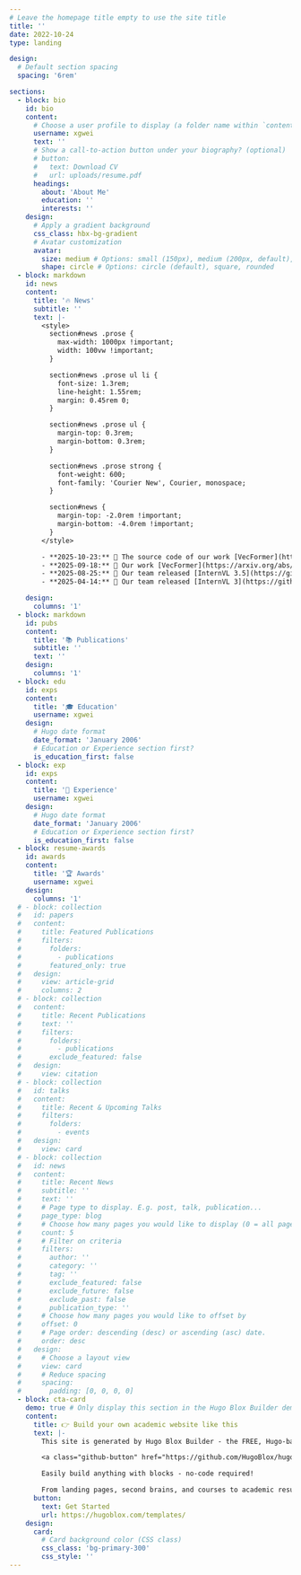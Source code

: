 ```yaml
---
# Leave the homepage title empty to use the site title
title: ''
date: 2022-10-24
type: landing

design:
  # Default section spacing
  spacing: '6rem'

sections:
  - block: bio
    id: bio
    content:
      # Choose a user profile to display (a folder name within `content/authors/`)
      username: xgwei
      text: ''
      # Show a call-to-action button under your biography? (optional)
      # button:
      #   text: Download CV
      #   url: uploads/resume.pdf
      headings:
        about: 'About Me'
        education: ''
        interests: ''
    design:
      # Apply a gradient background
      css_class: hbx-bg-gradient
      # Avatar customization
      avatar:
        size: medium # Options: small (150px), medium (200px, default), large (320px), xl (400px), xxl (500px)
        shape: circle # Options: circle (default), square, rounded
  - block: markdown
    id: news
    content:
      title: '🔥 News'
      subtitle: ''
      text: |-
        <style>
          section#news .prose {
            max-width: 1000px !important;
            width: 100vw !important;
          }

          section#news .prose ul li {
            font-size: 1.3rem;
            line-height: 1.55rem;
            margin: 0.45rem 0;
          }

          section#news .prose ul {
            margin-top: 0.3rem;
            margin-bottom: 0.3rem;
          }

          section#news .prose strong {
            font-weight: 600;
            font-family: 'Courier New', Courier, monospace;
          }

          section#news {
            margin-top: -2.0rem !important;
            margin-bottom: -4.0rem !important;
          }
        </style>

        - **2025-10-23:** 🎉 The source code of our work [VecFormer](https://github.com/WesKwong/VecFormer) is available now, any and all feedback is welcome!
        - **2025-09-18:** 🎉 Our work [VecFormer](https://arxiv.org/abs/2505.23395) and [ArchCAD-400K](https://arxiv.org/abs/2503.22346) are accepted by NeurIPS 2025!
        - **2025-08-25:** 🎉 Our team released [InternVL 3.5](https://github.com/OpenGVLab/InternVL), welcome to have a try!
        - **2025-04-14:** 🎉 Our team released [InternVL 3](https://github.com/OpenGVLab/InternVL), welcome to have a try!

    design:
      columns: '1'
  - block: markdown
    id: pubs
    content:
      title: '📚 Publications'
      subtitle: ''
      text: ''
    design:
      columns: '1'
  - block: edu
    id: exps
    content:
      title: '🎓 Education'
      username: xgwei
    design:
      # Hugo date format
      date_format: 'January 2006'
      # Education or Experience section first?
      is_education_first: false
  - block: exp
    id: exps
    content:
      title: '💼 Experience'
      username: xgwei
    design:
      # Hugo date format
      date_format: 'January 2006'
      # Education or Experience section first?
      is_education_first: false
  - block: resume-awards
    id: awards
    content:
      title: '🏆 Awards'
      username: xgwei
    design:
      columns: '1'
  # - block: collection
  #   id: papers
  #   content:
  #     title: Featured Publications
  #     filters:
  #       folders:
  #         - publications
  #       featured_only: true
  #   design:
  #     view: article-grid
  #     columns: 2
  # - block: collection
  #   content:
  #     title: Recent Publications
  #     text: ''
  #     filters:
  #       folders:
  #         - publications
  #       exclude_featured: false
  #   design:
  #     view: citation
  # - block: collection
  #   id: talks
  #   content:
  #     title: Recent & Upcoming Talks
  #     filters:
  #       folders:
  #         - events
  #   design:
  #     view: card
  # - block: collection
  #   id: news
  #   content:
  #     title: Recent News
  #     subtitle: ''
  #     text: ''
  #     # Page type to display. E.g. post, talk, publication...
  #     page_type: blog
  #     # Choose how many pages you would like to display (0 = all pages)
  #     count: 5
  #     # Filter on criteria
  #     filters:
  #       author: ''
  #       category: ''
  #       tag: ''
  #       exclude_featured: false
  #       exclude_future: false
  #       exclude_past: false
  #       publication_type: ''
  #     # Choose how many pages you would like to offset by
  #     offset: 0
  #     # Page order: descending (desc) or ascending (asc) date.
  #     order: desc
  #   design:
  #     # Choose a layout view
  #     view: card
  #     # Reduce spacing
  #     spacing:
  #       padding: [0, 0, 0, 0]
  - block: cta-card
    demo: true # Only display this section in the Hugo Blox Builder demo site
    content:
      title: 👉 Build your own academic website like this
      text: |-
        This site is generated by Hugo Blox Builder - the FREE, Hugo-based open source website builder trusted by 250,000+ academics like you.

        <a class="github-button" href="https://github.com/HugoBlox/hugo-blox-builder" data-color-scheme="no-preference: light; light: light; dark: dark;" data-icon="octicon-star" data-size="large" data-show-count="true" aria-label="Star HugoBlox/hugo-blox-builder on GitHub">Star</a>

        Easily build anything with blocks - no-code required!

        From landing pages, second brains, and courses to academic resumés, conferences, and tech blogs.
      button:
        text: Get Started
        url: https://hugoblox.com/templates/
    design:
      card:
        # Card background color (CSS class)
        css_class: 'bg-primary-300'
        css_style: ''
---
```

